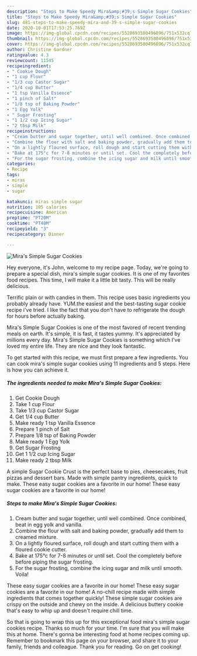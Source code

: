 ```yaml
---
description: "Steps to Make Speedy Mira&amp;#39;s Simple Sugar Cookies"
title: "Steps to Make Speedy Mira&amp;#39;s Simple Sugar Cookies"
slug: 481-steps-to-make-speedy-mira-and-39-s-simple-sugar-cookies
date: 2020-10-01T17:53:25.769Z
image: https://img-global.cpcdn.com/recipes/5528693580496896/751x532cq70/miras-simple-sugar-cookies-recipe-main-photo.jpg
thumbnail: https://img-global.cpcdn.com/recipes/5528693580496896/751x532cq70/miras-simple-sugar-cookies-recipe-main-photo.jpg
cover: https://img-global.cpcdn.com/recipes/5528693580496896/751x532cq70/miras-simple-sugar-cookies-recipe-main-photo.jpg
author: Christine Gardner
ratingvalue: 4.3
reviewcount: 11545
recipeingredient:
- " Cookie Dough"
- "1 cup Flour"
- "1/3 cup Castor Sugar"
- "1/4 cup Butter"
- "1 tsp Vanilla Essence"
- "1 pinch of Salt"
- "1/8 tsp of Baking Powder"
- "1 Egg Yolk"
- " Sugar Frosting"
- "1 1/2 cup Icing Sugar"
- "2 tbsp Milk"
recipeinstructions:
- "Cream butter and sugar together, until well combined. Once combined, beat in egg yolk and vanilla."
- "Combine the flour with salt and baking powder, gradually add them to creamed mixture."
- "On a lightly floured surface, roll dough and start cutting them with a floured cookie cutter."
- "Bake at 175°c for 7-8 minutes or until set. Cool the completely before before piping the sugar frosting."
- "For the sugar frosting, combine the icing sugar and milk until smooth. Voila!"
categories:
- Recipe
tags:
- miras
- simple
- sugar

katakunci: miras simple sugar 
nutrition: 105 calories
recipecuisine: American
preptime: "PT20M"
cooktime: "PT48M"
recipeyield: "3"
recipecategory: Dinner

---
```



![Mira&#39;s Simple Sugar Cookies](https://img-global.cpcdn.com/recipes/5528693580496896/751x532cq70/miras-simple-sugar-cookies-recipe-main-photo.jpg)

Hey everyone, it's John, welcome to my recipe page. Today, we're going to prepare a special dish, mira&#39;s simple sugar cookies. It is one of my favorites food recipes. This time, I will make it a little bit tasty. This will be really delicious.

Terrific plain or with candies in them. This recipe uses basic ingredients you probably already have. YUM.the easiest and the best-tasting sugar cookie recipe i&#39;ve tried. I like the fact that you don&#39;t have to refrigerate the dough for hours before actually baking.

Mira&#39;s Simple Sugar Cookies is one of the most favored of recent trending meals on earth. It's simple, it is fast, it tastes yummy. It's appreciated by millions every day. Mira&#39;s Simple Sugar Cookies is something which I've loved my entire life. They are nice and they look fantastic.


To get started with this recipe, we must first prepare a few ingredients. You can cook mira&#39;s simple sugar cookies using 11 ingredients and 5 steps. Here is how you can achieve it.

<!--inarticleads1-->

##### The ingredients needed to make Mira&#39;s Simple Sugar Cookies:

1. Get  Cookie Dough
1. Take 1 cup Flour
1. Take 1/3 cup Castor Sugar
1. Get 1/4 cup Butter
1. Make ready 1 tsp Vanilla Essence
1. Prepare 1 pinch of Salt
1. Prepare 1/8 tsp of Baking Powder
1. Make ready 1 Egg Yolk
1. Get  Sugar Frosting
1. Get 1 1/2 cup Icing Sugar
1. Make ready 2 tbsp Milk


A simple Sugar Cookie Crust is the perfect base to pies, cheesecakes, fruit pizzas and dessert bars. Made with simple pantry ingredients, quick to make. These easy sugar cookies are a favorite in our home! These easy sugar cookies are a favorite in our home! 

<!--inarticleads2-->

##### Steps to make Mira&#39;s Simple Sugar Cookies:

1. Cream butter and sugar together, until well combined. Once combined, beat in egg yolk and vanilla.
1. Combine the flour with salt and baking powder, gradually add them to creamed mixture.
1. On a lightly floured surface, roll dough and start cutting them with a floured cookie cutter.
1. Bake at 175°c for 7-8 minutes or until set. Cool the completely before before piping the sugar frosting.
1. For the sugar frosting, combine the icing sugar and milk until smooth. Voila!


These easy sugar cookies are a favorite in our home! These easy sugar cookies are a favorite in our home! A no-chill recipe made with simple ingredients that comes together quickly! These simple sugar cookies are crispy on the outside and chewy on the inside. A delicious buttery cookie that&#39;s easy to whip up and doesn&#39;t require chill time. 

So that is going to wrap this up for this exceptional food mira&#39;s simple sugar cookies recipe. Thanks so much for your time. I'm sure that you will make this at home. There's gonna be interesting food at home recipes coming up. Remember to bookmark this page on your browser, and share it to your family, friends and colleague. Thank you for reading. Go on get cooking!
